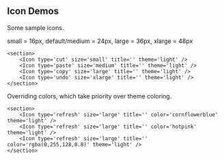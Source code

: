 ## Icon Demos

Some sample icons.

small = 16px, default/medium = 24px, large = 36px, xlarge = 48px
```
<section>
    <Icon type='cut' size='small' title='' theme='light' />
    <Icon type='paste' size='medium' title='' theme='light' />
    <Icon type='copy' size='large' title='' theme='light' />
    <Icon type='undo' size='xlarge' title='' theme='light' />
</section>
```

Overriding colors, which take priority over theme coloring.
```
<section>
    <Icon type='refresh' size='large' title='' color='cornflowerblue' theme='light' />
    <Icon type='refresh' size='large' title='' color='hotpink' theme='light' />
    <Icon type='refresh' size='large' title='' color='rgba(0,255,128,0.8)' theme='light' />
</section>
```
